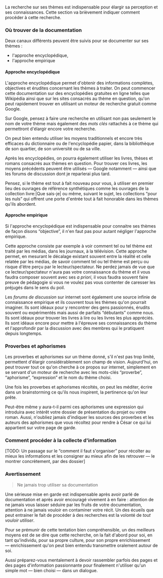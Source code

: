 <!-- Page: Recherches sur le thème -->

La recherche sur ses thèmes est indispensable pour élargir sa perception et ses connaissances. Cette section va brièvement indiquer comment procéder à cette recherche.

### Où trouver de la documentation

Deux canaux différents peuvent être suivis pour se documenter sur ses thèmes :

* l'approche encyclopédique,
* l'approche empirique

#### Approche encyclopédique

L'approche encyclopédique permet d'obtenir des informations complètes, objectives et érudites concernant les thèmes à traiter. On peut commencer cette documentation sur des encyclopédies gratuites en ligne telles que Wikipédia ainsi que sur les sites consacrés au thème en question, qu'on peut rapidement trouver en utilisant un moteur de recherche gratuit comme Google.

Sur Google, pensez à faire une recherche en utilisant non pas seulement le nom de votre thème mais également des *mots clés* rattachés à ce thème qui permettront d'élargir encore votre recherche.

On peut bien entendu utiliser les moyens traditionnels et encore très efficaces du dictionnaire ou de l'encyclopédie papier, dans la bibliothèque de son quartier, de son université ou de sa ville.

Après les encyclopédies, on pourra également utiliser les livres, thèses et romans consacrés aux thèmes en question. Pour trouver ces livres, les moyens précédents peuvent être utilisés — Google notamment — ainsi que les forums de discussion dont je reparlerai plus tard.

Pensez, si le thème est tout à fait nouveau pour vous, à utiliser en premier lieu des ouvrages de référence synthétiques comme les ouvrages de la collection livre:|Que sais-je| ou même, suivant le sujet, les collections “pour les nuls” qui offrent une porte d'entrée tout à fait honorable dans les thèmes qu'ils abordent.

#### Approche empirique

Si l'approche encyclopédique est indispensable pour connaitre ses thèmes de façon disons “objective”, il n'en faut pas pour autant négliger l'approche empirique.

Cette approche consiste par exemple à voir comment tel ou tel thème est traité par les médias, dans les journaux, à la télévision. Cette approche permet, en mesurant le décalage existant souvent entre la réalité et celle relatée par les médias, de savoir comment tel ou tel thème est perçu ou risque d'être perçu par le lecteur/spectateur. Ne perdez jamais de vue que ce lecteur/spectateur n'aura pas votre connaissance du thème et il vous faudra composer souvent avec ses *a priori*, il vous faudra souvent faire preuve de pédagogie si vous ne voulez pas vous contenter de caresser les préjugés dans le sens du poil.

Les *forums de discussion* sur internet sont également une source infinie de connaissance empirique et ils couvrent tous les thèmes qu'on pourrait imaginer. Ils sont idéaux pour y rencontrer des gens passionnés, érudits souvent ou expérimentés mais aussi de parfaits “débutants” comme nous. Ils sont idéaux pour trouver les livres à lire ou les livres les plus appréciés. Ils sont idéaux encore pour mettre à l'épreuve ses connaissances du thème et l'approfondir par la discussion avec des membres qui le pratiquent depuis longtemps.

### Proverbes et aphorismes

Les proverbes et aphorismes sur un thème donné, s'il n'est pas trop limité, permettent d'élargir considérablement son champ de vision. Aujourd'hui, on peut trouver tout ce qu'on cherche à ce propos sur internet, simplement en se servant d'un moteur de recherche avec les mots-clés “proverbe”, “aphorisme”, “expression” et le nom du thème choisi.

Une fois les proverbes et aphorismes récoltés, on peut les méditer, écrire dans un brainstorming ce qu'ils nous inspirent, la pertinence qu'on leur prête.

Peut-être même y aura-t-il parmi ces aphorismes une expression qui introduira avec intérêt votre dossier de présentation du projet ou votre roman. Aussi, n'oubliez jamais d'indiquer les sources des proverbes et les auteurs des aphorismes que vous récoltez pour rendre à César ce qui lui appartient sur votre page de garde.

### Comment procéder à la collecte d'information

[TODO: Un passage sur le “comment il faut s'organiser” pour récolter au mieux les informations et les consigner au mieux afin de les retrouver — le montrer concrètement, par des dossier]

### Avertissement

> Ne jamais trop utiliser sa documentation

Une sérieuse mise en garde est indispensable après avoir parlé de documentation et après avoir encouragé vivement à en faire : attention de ne jamais vous laisser séduire par les fruits de votre documentation, attention à ne jamais vouloir en contaminer votre récit. Un des écueils que peut entrainer le fait de procéder à des recherches est la volonté de *tout vouloir utiliser*.

Pour se prémunir de cette tentation bien compréhensible, un des meilleurs moyens est de se dire que cette recherche, on la fait d'abord pour soi, en tant qu'individu, pour sa propre culture, pour son propre enrichissement — enrichissement qu'on peut bien entendu transmettre oralement autour de soi.

Aussi préparez-vous mentalement à devoir rassembler parfois des pages et des pages d'information passionnante pour finalement n'utiliser qu'un simple mot — bien choisi — dans un dialogue.